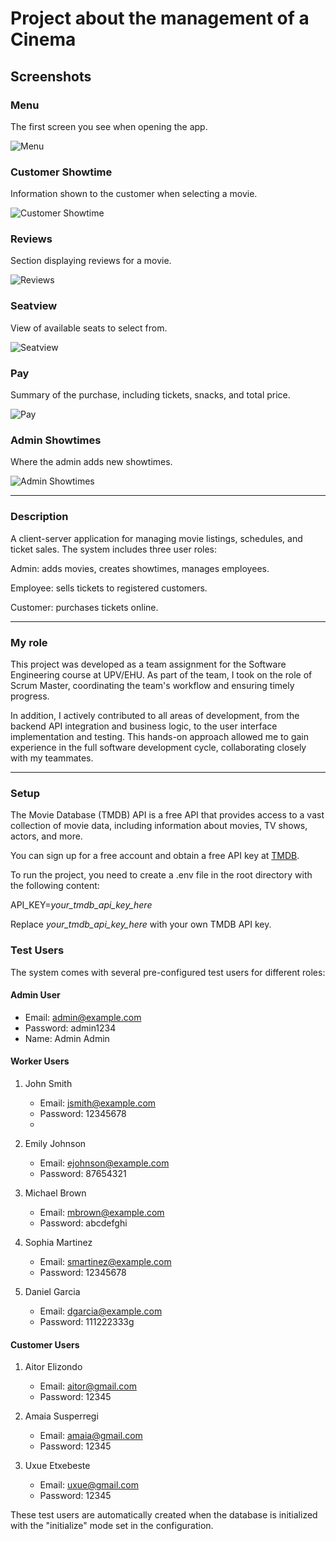 # Project about the management of a Cinema
## Screenshots
### Menu

The first screen you see when opening the app.  

![Menu](docs/Screenshots/Menu.png)

### Customer Showtime
Information shown to the customer when selecting a movie.  

![Customer Showtime](docs/Screenshots/Customer_ShowTime.png)

### Reviews
Section displaying reviews for a movie.  

![Reviews](docs/Screenshots/Reviews.png)

### Seatview
View of available seats to select from.  

![Seatview](docs/Screenshots/SeatView.png)

### Pay
Summary of the purchase, including tickets, snacks, and total price.  

![Pay](docs/Screenshots/Pay.png)

### Admin Showtimes
Where the admin adds new showtimes.

![Admin Showtimes](docs/Screenshots/Admin_showtimes.png)

---
### Description
A client-server application for managing movie listings, schedules, and ticket sales.
The system includes three user roles:

Admin: adds movies, creates showtimes, manages employees.

Employee: sells tickets to registered customers.

Customer: purchases tickets online.

---
### My role

This project was developed as a team assignment for the Software Engineering course at UPV/EHU.
As part of the team, I took on the role of Scrum Master, coordinating the team's workflow and ensuring timely progress.

In addition, I actively contributed to all areas of development, from the backend API integration and business logic, to the user interface implementation and testing.
This hands-on approach allowed me to gain experience in the full software development cycle, collaborating closely with my teammates.

---
### Setup

The Movie Database (TMDB) API is a free API that provides access to a vast collection of movie data, including information about movies, TV shows, actors, and more. 

You can sign up for a free account and obtain a free API key at [TMDB](https://www.themoviedb.org/documentation/api).

To run the project, you need to create a .env file in the root directory with the following content:

API_KEY=*your_tmdb_api_key_here*

Replace *your_tmdb_api_key_here* with your own TMDB API key.

### Test Users

The system comes with several pre-configured test users for different roles:

#### Admin User

- Email: admin@example.com
- Password: admin1234
- Name:  Admin Admin

#### Worker Users

1. John Smith

   - Email: jsmith@example.com
   - Password: 12345678
   - 
2. Emily Johnson

   - Email: ejohnson@example.com
   - Password: 87654321

3. Michael Brown

   - Email: mbrown@example.com
   - Password: abcdefghi

4. Sophia Martinez

   - Email: smartinez@example.com
   - Password: 12345678

5. Daniel Garcia
   - Email: dgarcia@example.com
   - Password: 111222333g

#### Customer Users

1. Aitor Elizondo

   - Email: aitor@gmail.com
   - Password: 12345

2. Amaia Susperregi

   - Email: amaia@gmail.com
   - Password: 12345

3. Uxue Etxebeste
   - Email: uxue@gmail.com
   - Password: 12345

These test users are automatically created when the database is initialized with the "initialize" mode set in the configuration.
